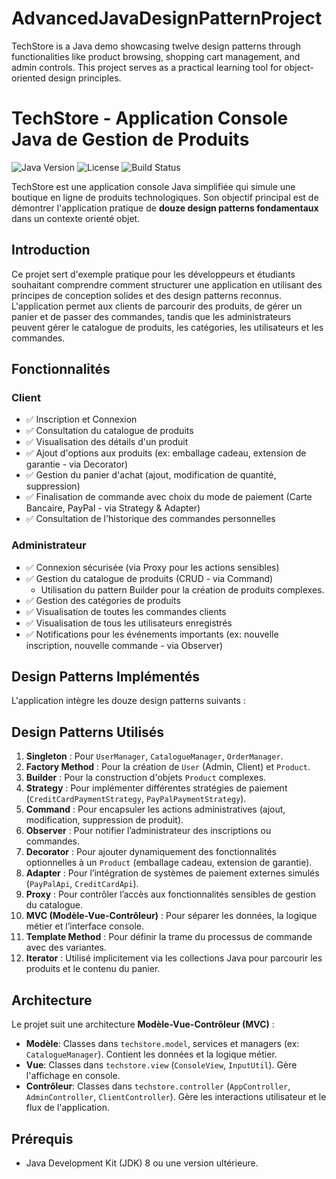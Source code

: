# AdvancedJavaDesignPatternProject
TechStore is a Java  demo showcasing twelve design patterns through functionalities like product browsing, shopping cart management, and admin controls. This project serves as a practical learning tool for object-oriented design principles.

# TechStore - Application Console Java de Gestion de Produits

![Java Version](https://img.shields.io/badge/Java-8+-blue.svg)
![License](https://img.shields.io/badge/License-MIT-green.svg) <!-- Ou la licence de votre choix -->
![Build Status](https://img.shields.io/badge/Build-Passing-brightgreen) <!-- Mettez à jour manuellement ou via CI -->

TechStore est une application console Java simplifiée qui simule une boutique en ligne de produits technologiques. Son objectif principal est de démontrer l'application pratique de **douze design patterns fondamentaux** dans un contexte orienté objet.

## Introduction

Ce projet sert d'exemple pratique pour les développeurs et étudiants souhaitant comprendre comment structurer une application en utilisant des principes de conception solides et des design patterns reconnus. L'application permet aux clients de parcourir des produits, de gérer un panier et de passer des commandes, tandis que les administrateurs peuvent gérer le catalogue de produits, les catégories, les utilisateurs et les commandes.

## Fonctionnalités

### Client

*   ✅ Inscription et Connexion
*   ✅ Consultation du catalogue de produits
*   ✅ Visualisation des détails d'un produit
*   ✅ Ajout d'options aux produits (ex: emballage cadeau, extension de garantie - via Decorator)
*   ✅ Gestion du panier d'achat (ajout, modification de quantité, suppression)
*   ✅ Finalisation de commande avec choix du mode de paiement (Carte Bancaire, PayPal - via Strategy & Adapter)
*   ✅ Consultation de l'historique des commandes personnelles

### Administrateur

*   ✅ Connexion sécurisée (via Proxy pour les actions sensibles)
*   ✅ Gestion du catalogue de produits (CRUD - via Command)
    *   Utilisation du pattern Builder pour la création de produits complexes.
*   ✅ Gestion des catégories de produits
*   ✅ Visualisation de toutes les commandes clients
*   ✅ Visualisation de tous les utilisateurs enregistrés
*   ✅ Notifications pour les événements importants (ex: nouvelle inscription, nouvelle commande - via Observer)

## Design Patterns Implémentés

L'application intègre les douze design patterns suivants :
## Design Patterns Utilisés

1. **Singleton** : Pour `UserManager`, `CatalogueManager`, `OrderManager`.  
2. **Factory Method** : Pour la création de `User` (Admin, Client) et `Product`.  
3. **Builder** : Pour la construction d'objets `Product` complexes.  
4. **Strategy** : Pour implémenter différentes stratégies de paiement (`CreditCardPaymentStrategy`, `PayPalPaymentStrategy`).  
5. **Command** : Pour encapsuler les actions administratives (ajout, modification, suppression de produit).  
6. **Observer** : Pour notifier l’administrateur des inscriptions ou commandes.  
7. **Decorator** : Pour ajouter dynamiquement des fonctionnalités optionnelles à un `Product` (emballage cadeau, extension de garantie).  
8. **Adapter** : Pour l’intégration de systèmes de paiement externes simulés (`PayPalApi`, `CreditCardApi`).  
9. **Proxy** : Pour contrôler l’accès aux fonctionnalités sensibles de gestion du catalogue.  
10. **MVC (Modèle-Vue-Contrôleur)** : Pour séparer les données, la logique métier et l’interface console.  
11. **Template Method** : Pour définir la trame du processus de commande avec des variantes.  
12. **Iterator** : Utilisé implicitement via les collections Java pour parcourir les produits et le contenu du panier.


## Architecture

Le projet suit une architecture **Modèle-Vue-Contrôleur (MVC)** :

*   **Modèle**: Classes dans `techstore.model`, services et managers (ex: `CatalogueManager`). Contient les données et la logique métier.
*   **Vue**: Classes dans `techstore.view` (`ConsoleView`, `InputUtil`). Gère l'affichage en console.
*   **Contrôleur**: Classes dans `techstore.controller` (`AppController`, `AdminController`, `ClientController`). Gère les interactions utilisateur et le flux de l'application.

## Prérequis

*   Java Development Kit (JDK) 8 ou une version ultérieure.
